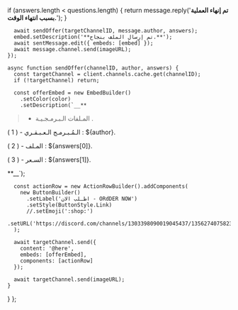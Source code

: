 if (answers.length < questions.length) {
        return message.reply('**تم إنهاء العملية بسبب انتهاء الوقت.**');
      }

      await sendOffer(targetChannelID, message.author, answers);
      embed.setDescription('**تم إرسال الملف بنجاح.**');
      await sentMessage.edit({ embeds: [embed] });
      await message.channel.send(imageURL); 
    });

    async function sendOffer(channelID, author, answers) {
      const targetChannel = client.channels.cache.get(channelID);
      if (!targetChannel) return;

      const offerEmbed = new EmbedBuilder()
        .setColor(color)
        .setDescription(`__**
> - المـلفات الـبـرمـجـيـة .

( 1 ) - الـمُـبـرمـج الـعـبـقـري : ${author}.

( 2 ) - المـلف : ${answers[0]}.

( 3 ) - السـعر  : ${answers[1]}.

**__`);

      const actionRow = new ActionRowBuilder().addComponents(
        new ButtonBuilder()
          .setLabel('اطـلب الان - ORdDER NOW')
          .setStyle(ButtonStyle.Link)
          //.setEmoji(':shop:')
          .setURL('https://discord.com/channels/1303398090019045437/1356274075823247590')
      );

      await targetChannel.send({
        content: '@here',
        embeds: [offerEmbed],
        components: [actionRow]
      });

      await targetChannel.send(imageURL); 
    }
  }
};
